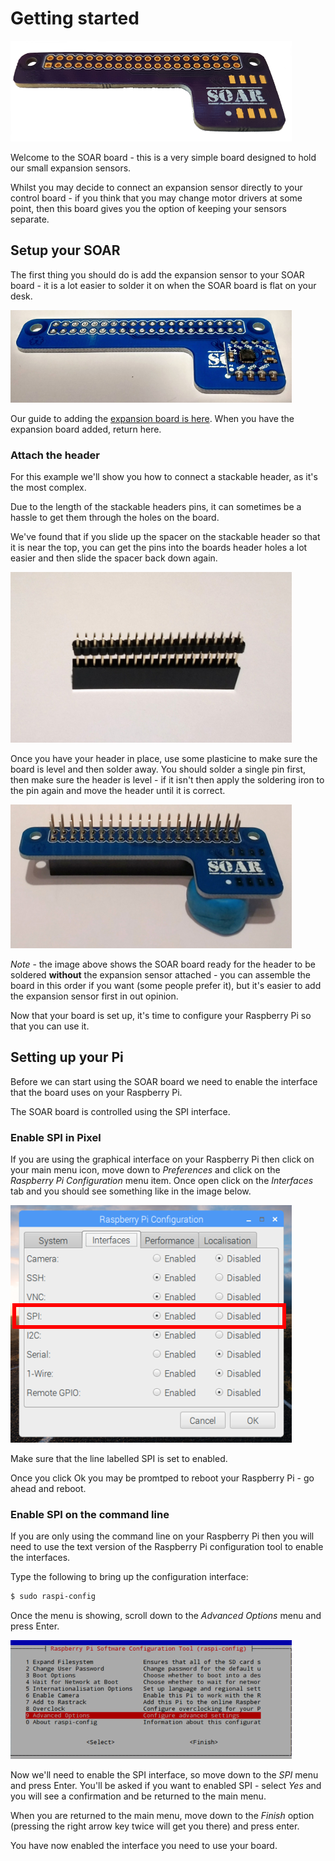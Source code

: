 # Getting started

![soar](/images/soar-450.png)

Welcome to the SOAR board - this is a very simple board designed to hold our small expansion sensors. 

Whilst you may decide to connect an expansion sensor directly to your control board - if you think that you may change motor drivers at some point, then this board gives you the option of keeping your sensors separate.

## Setup your SOAR

The first thing you should do is add the expansion sensor to your SOAR board - it is a lot easier to solder it on when the SOAR board is flat on your desk.

![SOAR expansion](/images/soarexpansion.png)

Our guide to adding the [expansion board is here](/expansionadding.html). When you have the expansion board added, return here.

### Attach the header

For this example we'll show you how to connect a stackable header, as it's the most complex.

Due to the length of the stackable headers pins, it can sometimes be a hassle to get them through the holes on the board.

We've found that if you slide up the spacer on the stackable header so that it is near the top, you can get the pins into the boards header holes a lot easier and then slide the spacer back down again.

![SOAR spacer](/images/stacker-trick.png)

Once you have your header in place, use some plasticine to make sure the board is level and then solder away. You should solder a single pin first, then make sure the header is level - if it isn't then apply the soldering iron to the pin again and move the header until it is correct.

![SOAR header](/images/soar-header.png)

*Note* - the image above shows the SOAR board ready for the header to be soldered **without** the expansion sensor attached - you can assemble the board in this order if you want (some people prefer it), but it's easier to add the expansion sensor first in out opinion.

Now that your board is set up, it's time to configure your Raspberry Pi so that you can use it.

## Setting up your Pi

Before we can start using the SOAR board we need to enable the interface that the board uses on your Raspberry Pi.

The SOAR board is controlled using the SPI interface.

### Enable SPI in Pixel

If you are using the graphical interface on your Raspberry Pi then click on your main menu icon, move down to *Preferences* and click on the *Raspberry Pi Configuration* menu item. Once open click on the *Interfaces* tab and you should see something like in the image below.

![rasbpi config spi](/images/raspberryspi.png)

Make sure that the line labelled SPI is set to enabled.

Once you click Ok you may be promtped to reboot your Raspberry Pi - go ahead and reboot.

### Enable SPI on the command line

If you are only using the command line on your Raspberry Pi then you will need to use the text version of the Raspberry Pi configuration tool to enable the interfaces.

Type the following to bring up the configuration interface:

``` bash
$ sudo raspi-config
```

Once the menu is showing, scroll down to the *Advanced Options* menu and press Enter.

![rasbpi config adv](/images/advoptions-450.PNG)

Now we'll need to enable the SPI interface, so move down to the *SPI* menu and press Enter. You'll be asked if you want to enabled SPI - select *Yes* and you will see a confirmation and be returned to the main menu.

When you are returned to the main menu, move down to the *Finish* option (pressing the right arrow key twice will get you there) and press enter.

You have now enabled the interface you need to use your board.
